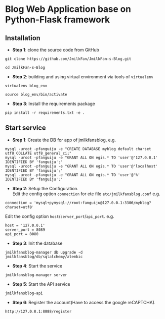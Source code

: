 # Blog Web Application base on Python-Flask framework



## Installation

- **Step 1**: clone the source code from GitHub
```
git clone https://github.com/JmilkFan/JmilkFan-s-Blog.git

cd JmilkFan-s-Blog
```

- **Step 2**: building and using virtual environment via tools of `virtualenv`
```
virtualenv blog_env

source blog_env/bin/activate
```

- **Step 3**: Install the requirements package
```
pip install -r requirements.txt -e .
```

## Start service

- **Srep 1**: Create the DB for app of jmilkfansblog, e.g.
```
mysql -uroot -pfanguiju -e "CREATE DATABASE myblog default charset utf8 COLLATE utf8_general_ci;"
mysql -uroot -pfanguiju -e "GRANT ALL ON egis.* TO 'user'@'127.0.0.1' IDENTIFIED BY 'fanguiju';"
mysql -uroot -pfanguiju -e "GRANT ALL ON egis.* TO 'user'@'localhost' IDENTIFIED BY 'fanguiju';"
mysql -uroot -pfanguiju -e "GRANT ALL ON egis.* TO 'user'@'%' IDENTIFIED BY 'fanguiju';"
```

- **Step 2**: Setup the Configuration.<br>
Edit the config option `connection` for etc file `etc/jmilkfansblog.conf` e.g.
```
connection = 'mysql+pymysql://root:fanguiju@127.0.0.1:3306/myblog?charset=utf8'
```

Edit the config option `host`/`server_port`/`api_port`. e.g.
```
host = '127.0.0.1'
server_port = 8089
api_port = 8080
```

- **Step 3**: Init the database
```
jmilkfansblog-manager db upgrade -d jmilkfansblog/db/sqlalchemy/alembic
```

- **Step 4**: Start the service
```
jmilkfansblog-manager server
```

- **Step 5**: Start the API service
```
jmilkfansblog-api
```

- **Step 6**: Register the account(Have to access the google reCAPTCHA).
```
http://127.0.0.1:8088/register
```
